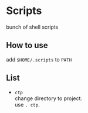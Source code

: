 # Scripts

bunch of shell scripts

## How to use

add `$HOME/.scripts` to `PATH`

## List

- `ctp`  
  change directory to project.  
  use `. ctp`.
